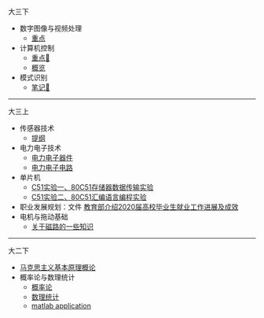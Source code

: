 大三下

- 数字图像与视频处理
  - [重点](大三下/图像与视频处理/points.md)
- 计算机控制
  - [重点🏁](大三下/计算机控制系统/points.md)
  - [概览](大三下/计算机控制系统/overview.md)
- 模式识别
  - [笔记📒](大三下/模式识别/notes.md)

---

大三上

- 传感器技术
  - [提纲](大三上/传感器技术/传感器提纲.md)
- 电力电子技术
  - [电力电子器件](大三上/电力电子技术/电力电子器件.md)
  - [电力电子电路](大三上/电力电子技术/电力电子电路.md)
- 单片机
  - [C51实验一、80C51存储器数据传输实验](大三上/单片机与嵌入式/实验一、80C51存储器数据传输实验.md)
  - [C51实验二、80C51汇编语言编程实验](大三上/单片机与嵌入式/实验二、80C51汇编语言编程实验.md)
- 职业发展规划：文件 [教育部介绍2020届高校毕业生就业工作进展及成效](大三上/职业发展规划/教育部举行新闻发布会.md)
- 电机与拖动基础
  - [关于磁路的一些知识](大三上\电机与拖动基础\关于磁路的一些知识.md)

---

大二下

- [马克思主义基本原理概论](/大二下/马克思主义基本原理/马克思主义基本原理.md)
- 概率论与数理统计
  - [概率论](/大二下/概率论与数理统计/概率论与数理统计/概率论.md)
  - [数理统计](/大二下/概率论与数理统计/概率论与数理统计/数理统计.md)
  - [matlab application](/大二下/概率论与数理统计/matlab实现/matlab实现.md)
